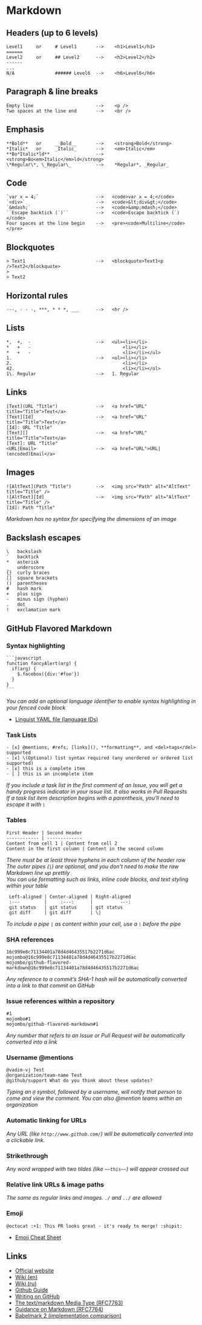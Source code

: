 # Markdown
## Headers (up to 6 levels)
    Level1     or     # Level1       -->    <h1>Level1</h1>
    ======
    Level2     or     ## Level2      -->    <h2>Level2</h2>
    ------
    ...
    N/A               ###### Level6  -->    <h6>Level6</h6>
## Paragraph & line breaks
    Empty line                       -->    <p />
    Two spaces at the line end       -->    <br />
## Emphasis
    **Bold**   or     __Bold__       -->    <strong>Bold</strong>
    *Italic*   or     _Italic_       -->    <em>Italic</em>
    **Bo*Italic*ld**                 -->    <strong>Bo<em>Italic</em>ld</strong>
    \*Regular\*, \_Regular\_         -->    *Regular*, _Regular_
## Code
    `var x = 4;`                     -->   <code>var x = 4;</code>
    `<div>`                          -->   <code>&lt;div&gt;</code>
    `&mdash;`                        -->   <code>&amp;mdash;</code>
    ``Escape backtick (`)``          -->   <code>Escape backtick (`)</code>
    Four spaces at the line begin    -->   <pre><code>Multiline</code></pre>
## Blockquotes
    > Text1                          -->   <blockquote>Text1<p />Text2</blockquote>
    >
    > Text2
## Horizontal rules
    ---, - - -, ***, * * *, ___      -->   <hr />
## Lists
    *,  +,  -                        -->   <ul><li></li>
    *   +   -                                  <li></li>
    *   +   -                                  <li></li></ul>
    1.                               -->   <ol><li></li>
    2.                                         <li></li>
    42.                                        <li></li></ol>
    1\. Regular                      -->   1. Regular
## Links
    [Text](URL "Title")              -->   <a href="URL" title="Title">Text</a>
    [Text][Id]                       -->   <a href="URL" title="Title">Text</a>
    [Id]: URL "Title"
    [Text][]                         -->   <a href="URL" title="Title">Text</a>
    [Text]: URL "Title"
    <URL|Email>                      -->   <a href="URL">URL|(encoded)Email</a>
## Images
    ![AltText](Path "Title")         -->   <img src="Path" alt="AltText" title="Title" />
    ![AltText][Id]                   -->   <img src="Path" alt="AltText" title="Title" />
    [Id]: Path "Title"
*Markdown has no syntax for specifying the dimensions of an image*
## Backslash escapes
    \   backslash
    `   backtick
    *   asterisk
    _   underscore
    {}  curly braces
    []  square brackets
    ()  parentheses
    #   hash mark
    +   plus sign
    -   minus sign (hyphen)
    .   dot
    !   exclamation mark
## GitHub Flavored Markdown
### Syntax highlighting
    ```javascript
    function fancyAlert(arg) {
      if(arg) {
        $.facebox({div:'#foo'})
      }
    }
    ```
*You can add an optional language identifier to enable syntax highlighting in your fenced code block*
* [Linguist YAML file (language IDs)](https://github.com/github/linguist/blob/master/lib/linguist/languages.yml "linguist/languages.yml at master · github/linguist · GitHub")
### Task Lists
    - [x] @mentions, #refs, [links](), **formatting**, and <del>tags</del> supported
    - [x] \(Optional) list syntax required (any unordered or ordered list supported)
    - [x] this is a complete item
    - [ ] this is an incomplete item
*If you include a task list in the first comment of an Issue, you will get a handy progress indicator in your issue list. It also works in Pull Requests*  
*If a task list item description begins with a parenthesis, you'll need to escape it with `\`*
### Tables
    First Header | Second Header
    ------------ | -------------
    Content from cell 1 | Content from cell 2
    Content in the first column | Content in the second column
*There must be at least three hyphens in each column of the header row*  
*The outer pipes (`|`) are optional, and you don't need to make the raw Markdown line up prettily*  
*You can use formatting such as links, inline code blocks, and text styling within your table*

     Left-aligned | Center-aligned | Right-aligned
     :---         |     :---:      |          ---: 
     git status   | git status     | git status    
     git diff     | git diff       | \|            
*To include a pipe `|` as content within your cell, use a `\` before the pipe*
### SHA references
    16c999e8c71134401a78d4d46435517b2271d6ac
    mojombo@16c999e8c71134401a78d4d46435517b2271d6ac
    mojombo/github-flavored-markdown@16c999e8c71134401a78d4d46435517b2271d6ac
*Any reference to a commit’s SHA-1 hash will be automatically converted into a link to that commit on GitHub*
### Issue references within a repository
    #1
    mojombo#1
    mojombo/github-flavored-markdown#1
*Any number that refers to an Issue or Pull Request will be automatically converted into a link*
### Username @mentions
    @vadim-vj Test
    @organization/team-name Test
    @github/support What do you think about these updates?
*Typing an `@` symbol, followed by a username, will notify that person to come and view the comment. You can also @mention teams within an organization*
### Automatic linking for URLs
*Any URL (like `http://www.github.com/`) will be automatically converted into a clickable link.*
### Strikethrough
*Any word wrapped with two tildes (like `~~this~~`) will appear crossed out*
### Relative link URLs & image paths
*The same as regular links and images. `./` and `../` are allowed*
### Emoji
    @octocat :+1: This PR looks great - it's ready to merge! :shipit:
* [Emoji Cheat Sheet](https://www.webpagefx.com/tools/emoji-cheat-sheet "Using emoji")
## Links
* [Official website](https://daringfireball.net/projects/markdown "Daring Fireball: Markdown")
* [Wiki (en)](https://en.wikipedia.org/wiki/Markdown "Markdown - Wikipedia")
* [Wiki (ru)](https://ru.wikipedia.org/wiki/Markdown "Markdown — Википедия")
* [Github Guide](https://guides.github.com/features/mastering-markdown "Mastering Markdown · GitHub Guides")
* [Writing on GitHub](https://help.github.com/categories/writing-on-github "GitHub Help")
* [The text/markdown Media Type (RFC7763)](https://tools.ietf.org/html/rfc7763 "RFC 7763 - The text/markdown Media Type")
* [Guidance on Markdown (RFC7764)](https://tools.ietf.org/html/rfc7764 "RFC 7764 - Guidance on Markdown")
* [Babelmark 2 (implementation comparison)](http://johnmacfarlane.net/babelmark2 "Babelmark 2 - Compare markdown implementations")
